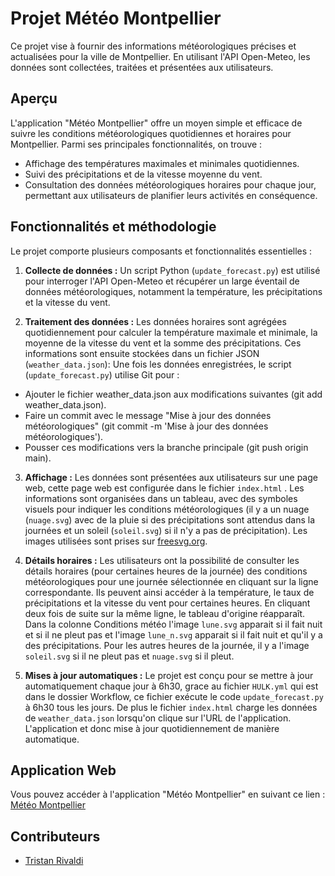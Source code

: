 # Projet Météo Montpellier

Ce projet vise à fournir des informations météorologiques précises et actualisées pour la ville de Montpellier. En utilisant l'API Open-Meteo, les données sont collectées, traitées et présentées 
aux utilisateurs.

## Aperçu

L'application "Météo Montpellier" offre un moyen simple et efficace de suivre les conditions météorologiques quotidiennes et horaires pour Montpellier. Parmi ses principales fonctionnalités, on 
trouve :

- Affichage des températures maximales et minimales quotidiennes.
- Suivi des précipitations et de la vitesse moyenne du vent.
- Consultation des données météorologiques horaires pour chaque jour, permettant aux utilisateurs de planifier leurs activités en conséquence.

## Fonctionnalités et méthodologie

Le projet comporte plusieurs composants et fonctionnalités essentielles :

1. **Collecte de données :** Un script Python (`update_forecast.py`) est utilisé pour interroger l'API Open-Meteo et récupérer un large éventail de données météorologiques, notamment la température, 
les précipitations et la vitesse du vent.

2. **Traitement des données :** Les données horaires sont agrégées quotidiennement pour calculer la température maximale et minimale, la moyenne de la vitesse du vent et la somme des précipitations. 
Ces informations sont ensuite stockées dans un fichier JSON (`weather_data.json`): Une fois les données enregistrées, le script (`update_forecast.py`) utilise Git pour :

- Ajouter le fichier weather_data.json aux modifications suivantes (git add weather_data.json).
- Faire un commit avec le message "Mise à jour des données météorologiques" (git commit -m 'Mise à jour des données météorologiques').
- Pousser ces modifications vers la branche principale (git push origin main).

3. **Affichage :** Les données sont présentées aux utilisateurs sur une page web, cette page web est configurée dans le fichier `index.html` . Les informations sont organisées dans un tableau, avec des symboles 
visuels pour indiquer les conditions météorologiques (il y a un nuage (`nuage.svg`) avec de la pluie si des précipitations sont attendus dans la journées et un soleil (`soleil.svg`) si il n'y a pas de précipitation). Les images utilisées sont prises sur [freesvg.org](https://freesvg.org).

4. **Détails horaires :** Les utilisateurs ont la possibilité de consulter les détails horaires (pour certaines heures de la journée) des conditions météorologiques pour une journée sélectionnée en cliquant sur la ligne correspondante. Ils peuvent ainsi accéder à la température, le taux de précipitations et la vitesse du vent pour certaines heures. En cliquant deux fois de suite sur la même ligne, le tableau d'origine réapparaît. Dans la colonne Conditions météo l'image `lune.svg` apparait si il fait nuit et si il ne pleut pas et l'image `lune_n.svg` apparait si il fait nuit et qu'il y a des précipitations. Pour les autres heures de la journée, il y a l'image `soleil.svg` si il ne pleut pas et `nuage.svg` si il pleut.

5. **Mises à jour automatiques :** Le projet est conçu pour se mettre à jour automatiquement chaque jour à 6h30, grace au fichier `HULK.yml` qui est dans le dossier Workflow, ce fichier exécute le code `update_forecast.py` à 6h30 tous les jours. De plus le fichier `index.html` charge les données de `weather_data.json` lorsqu'on clique sur l'URL de l'application. L'application et donc mise à jour quotidiennement de manière automatique. 

## Application Web

Vous pouvez accéder à l'application "Météo Montpellier" en suivant ce lien : [Météo Montpellier](https://tristanrivaldi.github.io/meteo/)

## Contributeurs

- [Tristan Rivaldi](mailto:rivaldi.tristan@orange.fr)


